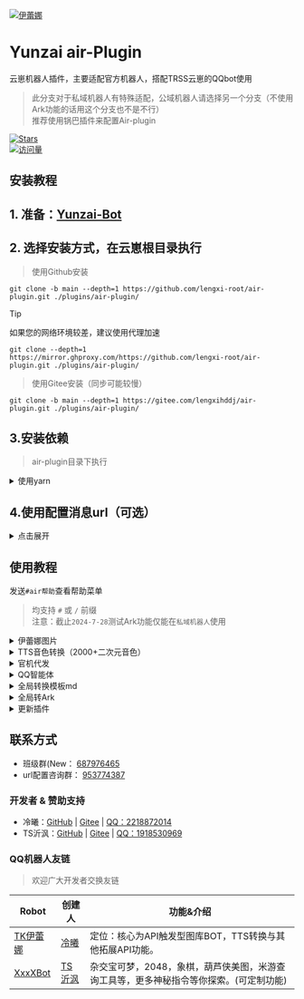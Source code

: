 
[![伊蕾娜](https://gd-hbimg.huaban.com/376b918e109d20d83556a9d76c7b2e91dbfede1dd3d24-Tkqbpl)](https://github.com/lengxi-root/air-plugin)

# Yunzai air-Plugin

云崽机器人插件，主要适配官方机器人，搭配TRSS云崽的QQbot使用

> 此分支对于私域机器人有特殊适配，公域机器人请选择另一个分支（不使用Ark功能的话用这个分支也不是不行）   
> 推荐使用锅巴插件来配置Air-plugin

[![Stars](https://img.shields.io/github/stars/lengxi-root/air-plugin?color=yellow&label=收藏)](../../stargazers)  
[![访问量](https://moe-counter.glitch.me/get/@lengxi-root-air-plugin?theme=rule34)](https://github.com/lengxi-root/air-plugin)

</div>

## 安装教程

## 1. 准备：[Yunzai-Bot](https://github.com/TimeRainStarSky/Yunzai)

## 2. 选择安装方式，在云崽根目录执行

> 使用Github安装
```
git clone -b main --depth=1 https://github.com/lengxi-root/air-plugin.git ./plugins/air-plugin/
```

> [!tip]
> 如果您的网络环境较差，建议使用代理加速
> ```
> git clone --depth=1 https://mirror.ghproxy.com/https://github.com/lengxi-root/air-plugin.git ./plugins/air-plugin/
> ```

> 使用Gitee安装（同步可能较慢）
```
git clone -b main --depth=1 https://gitee.com/lengxihddj/air-plugin.git ./plugins/air-plugin/
```

## 3.安装依赖

> air-plugin目录下执行

<details><summary>使用yarn</summary>

> 不推荐npm，pnpm！

```
# 安装yarn，可使用npm，pnpm等包管理器安装，已安装可跳过
pnpm add yarn 
```
```
pnpm yarn
```
</details>

## 4.使用配置消息url（可选）

<details><summary>点击展开</summary>
<br>
  
注意：需要备案域名和ssl证书<br>
进入库内 main/php/ 将url整体放到网站根目录
先把校验文件下载到网站根目录，然后将你的域名网站添加到
```
QQ开放平台-机器人-开发设置-消息url配置
```
然后将你的网站按下方加入到消息url配置中，
```
你的网站域名/url
```

进锅巴添加把你的网站添加到消息url配置中
```
https://你的网站域名/url?url=
```

</details>


## 使用教程

发送`#air帮助`查看帮助菜单

> 均支持 `#` 或 `/` 前缀  
> 注意：截止`2024-7-28`测试Ark功能仅能在`私域机器人`使用

<details><summary>伊蕾娜图片</summary>

- `#随机伊蕾娜`

[![伊蕾娜](https://gd-hbimg.huaban.com/4c3605aac02da41f1dcb4553b815f421f6854eafc0cab-oRwyzu)](https://github.com/lengxi-root/air-plugin)

- `#今日伊蕾娜`

[![伊蕾娜](https://gd-hbimg.huaban.com/b2ff276348b68e0ed02241955131d34fd87978c173741-1IVYXz)](https://github.com/lengxi-root/air-plugin)

- `#表情伊蕾娜`

[![伊蕾娜](https://gd-hbimg.huaban.com/bf14ef2e02c8c14adb5f19d6a0073e9c3c9814eb95df9-LqnarO)](https://github.com/lengxi-root/air-plugin)

</details>
<details><summary>TTS音色转换（2000+二次元音色）</summary>
  
- 发送air菜单查看指令
 </details>
<details><summary>官机代发</summary>
  
- 使用锅巴插件配置 官机代发 相关设置即可
- 使用数据账号接收消息并使用官方机器人发送消息
- 免去频繁艾特官方机器人的步骤
- 第一版，有不少bug，严重恶性bug及时停止插件并进群反馈
> 在Ark白名单内加入数据账号QQ即可使用Ark代发
[![伊蕾娜](https://gd-hbimg.huaban.com/8e68ecad9047f2c8a4a20926dd19fcac59016b779b42-1jnULH)](https://github.com/lengxi-root/air-plugin)

 </details>
<details><summary>QQ智能体</summary>

- chat功能需要在[腾讯元器](https://yuanqi.tencent.com/)申请智能体
- 按照调用示例所给的东西填入config
- "user_id: 智能体用户id，在调用示例里面查看user_id"
- "appid: 智能体id, token: 智能体token"
- #CE + `问题`

[![伊蕾娜](https://gd-hbimg.huaban.com/491c06d1eac04b4a4e991bc8856ed7d1b40213ce51cad-KqdVKB)](https://github.com/lengxi-root/air-plugin)

</details>
<details><summary>全局转换模板md</summary>  


### 将云崽发送的消息转换为特定模板md再发送
  
| 原内容 | 转换后 |
| - | - |
| 纯文本 | 文字模板md |
| 纯图片 | 图片模板md |
| 图文混排 | 图文模板md |

###### 正确配置消息url与图床cookie以体验完整版，否则无法发送包含链接，图片的消息  

> 使用锅巴配置

- 在锅巴插件配置页面找到`air插件`
- 配置好`Markdown类设置`
- 添加`markdown白名单`，填写BotQQ号


</details>

<details><summary>全局转Ark</summary>  


### 将云崽发送的消息转换为特定Ark再发送
  
| 原内容 | 转换后 |
| - | - |
| 纯文本 | 文本卡片 |
| 带链接文本 | 文本链接卡片 |
| 图片 | 大图卡片 |

###### 正确配置消息url与图床cookie以体验完整版，否则无法发送包含链接，图片的消息  

> 使用锅巴配置-推荐

- 在锅巴插件配置页面找到`air插件`
- 打开`全局转Ark`
- 添加`Ark白名单`，填写BotQQ号

> 手动配置

- 在插件目录找到`config/air.config.yaml`使用文本编辑器打开
- 添加以下内容  

```

msgReset: true
Ark_users:
  - 123456789

```

</details>

<details><summary>更新插件</summary>

- `#air(强制)更新`
- `#air版本`

</details>

## 联系方式

- 班级群(New： [687976465](https://qm.qq.com/q/PCWuy2zV6u)
- url配置咨询群： [953774387](https://qm.qq.com/q/U0aaXRCzce)

### 开发者 & 赞助支持

- 冷曦：[GitHub](https://github.com/lengxi-root) | [Gitee](https://gitee.com/lengxihddj) |  [QQ：2218872014](https://qm.qq.com/q/44OFS6WBKM)
- TS沂沨：[GitHub](https://github.com/Ts-yf) | [Gitee](https://gitee.com/Ts-yf) |  [QQ：1918530969](https://qm.qq.com/q/l7nDOOUQL)


### QQ机器人友链
>  欢迎广大开发者交换友链  

| Robot | 创建人 | 功能&介绍 |
| - | - | - |
| [TK伊蕾娜](https://qun.qq.com/qunpro/robot/qunshare?biz_type=1&robot_uin=3889045760) | [冷曦](https://qm.qq.com/q/44OFS6WBKM) | 定位：核心为API触发型图库BOT，TTS转换与其他拓展API功能。 |
| [XxxXBot](https://qun.qq.com/qunpro/robot/qunshare?biz_type=1&robot_uin=3889042293) | [TS沂沨](https://qm.qq.com/q/l7nDOOUQL) | 杂交宝可梦，2048，象棋，葫芦侠美图，米游查询工具等，更多神秘指令等你探索。(可定制功能) |
